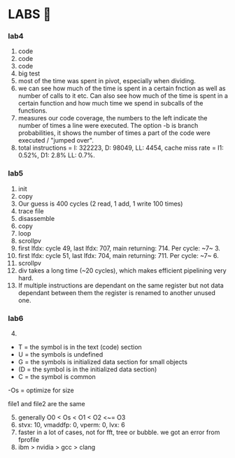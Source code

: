 # LABS 🚗

### lab4
1. code
2. code
3. code
4. big test
5. most of  the time was spent in pivot, especially when dividing.
6. we can see how much of the time is spent in a certain fnction as well as number of calls to it etc. Can also see how much of the time is spent in a certain function and how much time we spend in subcalls of the functions.
7. measures our code coverage, the numbers to the left indicate the number of times a line were executed. The option -b is branch probabilities, it shows the number of times a part of the code were executed / "jumped over".
8. total instructions = I: 322223, D: 98049, LL: 4454, cache miss rate = I1: 0.52%, D1: 2.8% LL: 0.7%.

### lab5
1. init
2. copy
3. Our guess is 400 cycles (2 read, 1 add, 1 write 100 times)
4. trace file
5. disassemble
6. copy
7. loop
8. scrollpv
9. first lfdx: cycle 49, last lfdx: 707, main returning: 714. Per cycle: ~7~ 3.
10. first lfdx: cycle 51, last lfdx: 704, main returning: 711. Per cycle: ~7~ 6.
11. scrollpv
12. div takes a long time (~20 cycles), which makes efficient pipelining very hard.
13. If multiple instructions are dependant on the same register but not data dependant between them the register is renamed to another unused one.

### lab6
4.

- T = the symbol is in the text (code) section
- U = the symbols is undefined
- G = the symbols is initialized data section for small objects
- (D = the symbol is in the initialized data section)
- C = the symbol is common

-Os = optimize for size

file1 and file2 are the same

5. generally O0 < Os < O1 < O2 <~= O3
6. stvx: 10, vmaddfp: 0, vperm: 0, lvx: 6
7. faster in a lot of cases, not for fft, tree or bubble. we got an error from fprofile
8. ibm > nvidia > gcc > clang
